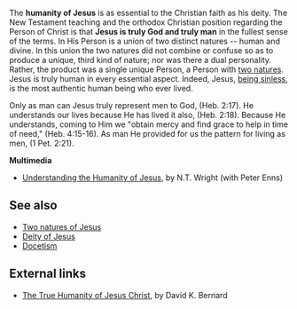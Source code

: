 The **humanity of Jesus** is as essential to the Christian faith as
his deity. The New Testament teaching and the orthodox Christian
position regarding the Person of Christ is that
**Jesus is truly God and truly man** in the fullest sense of the
terms. In His Person is a union of two distinct natures -- human
and divine. In this union the two natures did not combine or
confuse so as to produce a unique, third kind of nature; nor was
there a dual personality. Rather, the product was a single unique
Person, a Person with
[two natures](Hypostatic_Union "Hypostatic Union"). Jesus is truly
human in every essential aspect. Indeed, Jesus,
[being sinless](Sinlessness_of_Jesus "Sinlessness of Jesus"), is
the most authentic human being who ever lived.

Only as man can Jesus truly represent men to God, (Heb. 2:17). He
understands our lives because He has lived it also, (Heb. 2:18).
Because He understands, coming to Him we "obtain mercy and find
grace to help in time of need," (Heb. 4:15-16). As man He provided
for us the pattern for living as men, (1 Pet. 2:21).


**Multimedia**

-   [Understanding the Humanity of Jesus](http://biologos.org/blog/understanding-the-humanity-of-jesus/),
    by N.T. Wright (with Peter Enns)

## See also

-   [Two natures of Jesus](Two_natures_of_Jesus "Two natures of Jesus")
-   [Deity of Jesus](Deity_of_Jesus "Deity of Jesus")
-   [Docetism](Docetism "Docetism")

## External links

-   [The True Humanity of Jesus Christ](http://www.geocities.com/robert_upci/true_humanity_of_jesus_by_bernard.htm),
    by David K. Bernard



